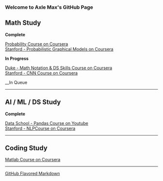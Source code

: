 ### Welcome to Axle Max's GitHub Page


## Math Study

__Complete__

[Probability Course on Coursera](https://www.coursera.org/learn/introductiontoprobability)  
[Stanford - Probabilistic Graphical Models on Coursera](https://www.coursera.org/learn/probabilistic-graphical-models/lecture/xUr0h/overview-and-motivation)  

__In Progress__  

[Duke - Math Notation & DS Skills Course on Coursera](https://www.coursera.org/learn/datasciencemathskills/home/welcome)  
[Stanford - CNN Course on Coursera](https://www.youtube.com/playlist?list=PL3FW7Lu3i5JvHM8ljYj-zLfQRF3EO8sYv)  

__In Queue   


--- 

## AI / ML / DS Study

__Complete__

[Data School - Pandas Course on Youtube](https://www.youtube.com/playlist?list=PL5-da3qGB5IBITZj_dYSFqnd_15JgqwA6)  
[Stanford - NLPCourse on Coursera](https://www.youtube.com/playlist?list=PL3FW7Lu3i5Jsnh1rnUwq_TcylNr7EkRe6)  



---  

## Coding Study

[Matlab Course on Coursera](https://www.coursera.org/learn/matlab/home/welcome)  


---

[GitHub Flavored Markdown](https://guides.github.com/features/mastering-markdown/)  
